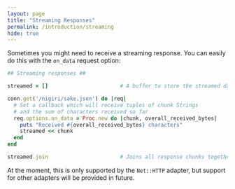```yaml
---
layout: page
title: "Streaming Responses"
permalink: /introduction/streaming
hide: true
---
```


Sometimes you might need to receive a streaming response.
You can easily do this with the `on_data` request option:

```ruby
## Streaming responses ##

streamed = []                       # A buffer to store the streamed data

conn.get('/nigiri/sake.json') do |req|
  # Set a callback which will receive tuples of chunk Strings
  # and the sum of characters received so far
  req.options.on_data = Proc.new do |chunk, overall_received_bytes|
    puts "Received #{overall_received_bytes} characters"
    streamed << chunk
  end
end

streamed.join                       # Joins all response chunks together 
```

At the moment, this is only supported by the `Net::HTTP` adapter, but support for other adapters
will be provided in future.
